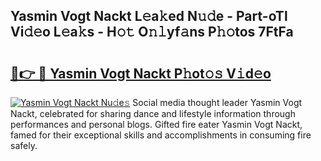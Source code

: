 ## Yasmin Vogt Nackt L𝚎a𝚔ed N𝚞𝚍e - Part-oTl Vi𝚍𝚎o L𝚎a𝚔s - H𝚘𝚝 O𝚗𝚕yf𝚊ns P𝚑𝚘tos 7FtFa

# <h2><a href="http://kf388ib.oniu.top/?m=Yasmin+Vogt+Nackt">🔗👉 🔴 Yasmin Vogt Nackt P𝚑ot𝚘𝚜 V𝚒d𝚎o</a></h2>

[![Yasmin Vogt Nackt Nu𝚍e𝚜](https://i.imgur.com/0qMVB7G.gif)](http://kf388ib.oniu.top/?m=Yasmin+Vogt+Nackt)
Social media thought leader Yasmin Vogt Nackt, celebrated for sharing dance and lifestyle information through performances and personal blogs. Gifted fire eater Yasmin Vogt Nackt, famed for their exceptional skills and accomplishments in consuming fire safely.  
